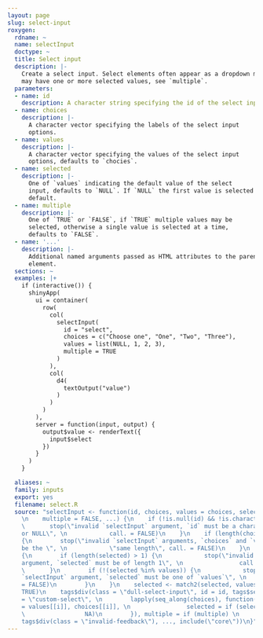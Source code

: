 ```yaml
---
layout: page
slug: select-input
roxygen:
  rdname: ~
  name: selectInput
  doctype: ~
  title: Select input
  description: |-
    Create a select input. Select elements often appear as a dropdown menu and
    may have one or more selected values, see `multiple`.
  parameters:
  - name: id
    description: A character string specifying the id of the select input.
  - name: choices
    description: |-
      A character vector specifying the labels of the select input
      options.
  - name: values
    description: |-
      A character vector specifying the values of the select input
      options, defaults to `chocies`.
  - name: selected
    description: |-
      One of `values` indicating the default value of the select
      input, defaults to `NULL`. If `NULL` the first value is selected by
      default.
  - name: multiple
    description: |-
      One of `TRUE` or `FALSE`, if `TRUE` multiple values may be
      selected, otherwise a single value is selected at a time,
      defaults to `FALSE`.
  - name: '...'
    description: |-
      Additional named arguments passed as HTML attributes to the parent
      element.
  sections: ~
  examples: |+
    if (interactive()) {
      shinyApp(
        ui = container(
          row(
            col(
              selectInput(
                id = "select",
                choices = c("Choose one", "One", "Two", "Three"),
                values = list(NULL, 1, 2, 3),
                multiple = TRUE
              )
            ),
            col(
              d4(
                textOutput("value")
              )
            )
          )
        ),
        server = function(input, output) {
          output$value <- renderText({
            input$select
          })
        }
      )
    }

  aliases: ~
  family: inputs
  export: yes
  filename: select.R
  source: "selectInput <- function(id, choices, values = choices, selected = NULL,
    \n    multiple = FALSE, ...) {\n    if (!is.null(id) && !is.character(id)) {\n
    \       stop(\"invalid `selectInput` argument, `id` must be a character string
    or NULL\", \n            call. = FALSE)\n    }\n    if (length(choices) != length(values))
    {\n        stop(\"invalid `selectInput` arguments, `choices` and `values` must
    be the \", \n            \"same length\", call. = FALSE)\n    }\n    if (!is.null(selected))
    {\n        if (length(selected) > 1) {\n            stop(\"invalid `selectInput`
    argument, `selected` must be of length 1\", \n                call. = FALSE)\n
    \       }\n        if (!(selected %in% values)) {\n            stop(\"invalid
    `selectInput` argument, `selected` must be one of `values`\", \n                call.
    = FALSE)\n        }\n    }\n    selected <- match2(selected, values, default =
    TRUE)\n    tags$div(class = \"dull-select-input\", id = id, tags$select(class
    = \"custom-select\", \n        lapply(seq_along(choices), function(i) {\n            tags$option(`data-value`
    = values[[i]], choices[[i]], \n                selected = if (selected[[i]]) \n
    \                 NA)\n        }), multiple = if (multiple) \n            NA),
    tags$div(class = \"invalid-feedback\"), ..., include(\"core\"))\n}"
---
```

